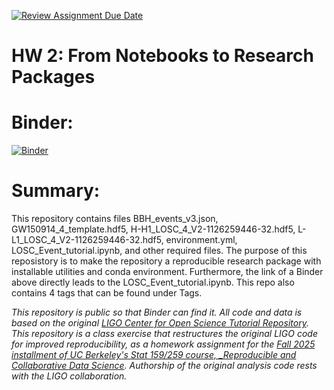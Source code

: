 [![Review Assignment Due Date](https://classroom.github.com/assets/deadline-readme-button-22041afd0340ce965d47ae6ef1cefeee28c7c493a6346c4f15d667ab976d596c.svg)](https://classroom.github.com/a/y12QcJaO)
# HW 2: From Notebooks to Research Packages

# Binder:
[![Binder](https://mybinder.org/badge_logo.svg)](https://mybinder.org/v2/gh/UCB-stat-159-f25/hw-2-AsianTonyStark1001/HEAD?urlpath=%2Fdoc%2Ftree%2FLOSC_Event_tutorial.ipynb) <br>

# Summary:
This repository contains files BBH_events_v3.json, GW150914_4_template.hdf5, H-H1_LOSC_4_V2-1126259446-32.hdf5, L-L1_LOSC_4_V2-1126259446-32.hdf5, environment.yml, LOSC_Event_tutorial.ipynb, and other required files. The purpose of this reposistory is to make the repository a reproducible research package with installable utilities and conda environment. Furthermore, the link of a Binder above directly leads to the LOSC_Event_tutorial.ipynb. This repo also contains 4 tags that can be found under Tags. <br>

_This repository is public so that Binder can find it. All code and data is based on the original [LIGO Center for Open Science Tutorial Repository](https://github.com/losc-tutorial/LOSC_Event_tutorial). This repository is a class exercise that restructures the original LIGO code for improved reproducibility, as a homework assignment for the [Fall 2025 installment of UC Berkeley's Stat 159/259 course, _Reproducible and Collaborative Data Science](https://ucb-stat-159-f25.github.io/site/). Authorship of the original analysis code rests with the LIGO collaboration._
